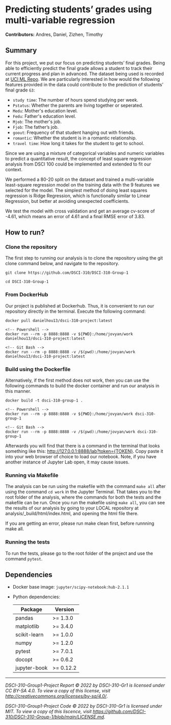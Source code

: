 # Predicting students’ grades using multi-variable regression

**Contributors:** Andres, Daniel, Zizhen, Timothy



## Summary

For this project, we put our focus on predicting students’ final grades. Being able to efficiently predict the final grade allows a student to track their current progress and plan in advanced. The dataset being used is recorded at [UCI ML Repo](https://archive-beta.ics.uci.edu/ml/datasets/student+performance). We are particularly interested in how would the following features provided in the data could contribute to the prediction of students’ final grade `G3`:

- `study time`: The number of hours spend studying per week.
- `Pstatus`: Whether the parents are living together or seperated.
- `Medu`: Mother's education level.
- `Fedu`: Father's education level.
- `Mjob`: The mother's job.
- `Fjob`: The father’s job.
- `goout`: Frequency of that student hanging out with friends.
- `romantic`: Whether the student is in a romantic relationship.
- `travel time`: How long it takes for the student to get to school.


Since we are using a mixture of categorical variables and numeric variables to predict a quantitative result, the concept of least square regression analysis from DSCI 100 could be implemented and extended to fit our context.

We performed a 80-20 split on the dataset and trained a multi-variable least-square regression model on the training data with the 9 features we selected for the model. The simplest method of doing least squares regression is Ridge Regression, which is functionally similar to Linear Regression, but better at avoiding unexpected coefficients.

We test the model with cross validation and get an average cv-score of -4.61, which means an error of 4.61 and a final RMSE error of 3.83.



## How to run?




### Clone the repository

The first step to running our analysis is to clone the repository using the git clone command below, and navigate to the repository.

```
git clone https://github.com/DSCI-310/DSCI-310-Group-1

cd DSCI-310-Group-1
```

### From DockerHub

Our project is published at Dockerhub. Thus, it is convenient to run our repository directly in the terminal. Execute the following command:

```
docker pull danielhou13/dsci-310-project:latest

<!-- Powershell -->
docker run --rm -p 8888:8888 -v ${PWD}:/home/jovyan/work danielhou13/dsci-310-project:latest

<!-- Git Bash -->
docker run --rm -p 8888:8888 -v /$(pwd):/home/jovyan/work danielhou13/dsci-310-project:latest
```

### Build using the Dockerfile
Alternatively, if the first method does not work, then you can use the following commands to build the docker container and run our analysis in this manner.

```
docker build -t dsci-310-group-1 .

<!-- Powershell -->
docker run --rm -p 8888:8888 -v ${PWD}:/home/jovyan/work dsci-310-group-1

<!-- Git Bash -->
docker run --rm -p 8888:8888 -v /$(pwd):/home/jovyan/work dsci-310-group-1
```

Afterwards you will find that there is a command in the terminal that looks something like this: http://127.0.0.1:8888/lab?token={TOKEN}. Copy paste it into your web browser of choice to load our notebook. Note, if you have another instance of Jupyter Lab open, it may cause issues.

### Running via Makefile

The analysis can be run using the makefile with the command `make all` after using the command `cd work` in the Jupyter Terminal. That takes you to the root folder of the analysis, where the commands for both the tests and the makefile can be run. Once you run the makefile using `make all`, you can see the results of our analysis by going to your LOCAL repository at analysis/_build/html/index.html, and opening the html file there.

If you are getting an error, please run make clean first, before runnning make all.

### Running the tests

To run the tests, please go to the root folder of the project and use the command `pytest`.

## Dependencies

- Docker base image: `jupyter/scipy-notebook:hub-2.1.1` 

- Python dependencies:

  | Package      | Version |
  | ------------ | ------- |
  | pandas       | >= 1.3.0 |
  | matplotlib   | >= 3.4.0 |
  | scikit-learn | >= 1.0.0 |
  | numpy        | >= 1.2.0 |
  | pytest       | >= 7.0.1 |
  | docopt       | >= 0.6.2 |
  | jupyter-book | >= 0.12.2 |


---

*DSCI-310-Group1-Project Report © 2022 by DSCI-310-Gr1 is licensed under CC BY-SA 4.0. To view a copy of this license, visit http://creativecommons.org/licenses/by-sa/4.0/*.

*DSCI-310-Group1-Project Code © 2022 by DSCI-310-Gr1 is licensed under MIT. To view a copy of this liscence, visit https://github.com/DSCI-310/DSCI-310-Group-1/blob/main/LICENSE.md*.
